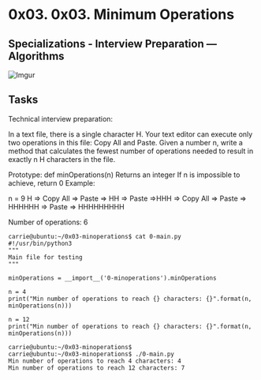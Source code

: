 # 0x03. 0x03. Minimum Operations

## Specializations - Interview Preparation ― Algorithms

![Imgur](https://imgur.com/3WxOWzz.png)
## Tasks

Technical interview preparation:

In a text file, there is a single character H. Your text editor can execute
only two operations in this file: Copy All and Paste. Given a number n, write
a method that calculates the fewest number of operations needed to result in
exactly n H characters in the file.

Prototype: def minOperations(n)
Returns an integer
If n is impossible to achieve, return 0
Example:

n = 9
H => Copy All => Paste => HH => Paste =>HHH => Copy All => Paste => HHHHHH => Paste => HHHHHHHHH

Number of operations: 6
```
carrie@ubuntu:~/0x03-minoperations$ cat 0-main.py
#!/usr/bin/python3
"""
Main file for testing
"""

minOperations = __import__('0-minoperations').minOperations

n = 4
print("Min number of operations to reach {} characters: {}".format(n, minOperations(n)))

n = 12
print("Min number of operations to reach {} characters: {}".format(n, minOperations(n)))

carrie@ubuntu:~/0x03-minoperations$
carrie@ubuntu:~/0x03-minoperations$ ./0-main.py
Min number of operations to reach 4 characters: 4
Min number of operations to reach 12 characters: 7
```

